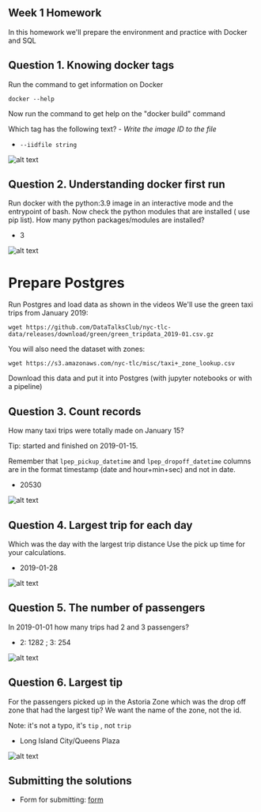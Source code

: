 ## Week 1 Homework

In this homework we'll prepare the environment and practice with Docker and SQL

## Question 1. Knowing docker tags

Run the command to get information on Docker 

```docker --help```

Now run the command to get help on the "docker build" command

Which tag has the following text? - *Write the image ID to the file* 

- `--iidfile string`

![alt text](https://github.com/programmer1188/data-engineering-zoomcamp/blob/main/Home_work/Week1/hw_1_1.png)


## Question 2. Understanding docker first run 

Run docker with the python:3.9 image in an interactive mode and the entrypoint of bash.
Now check the python modules that are installed ( use pip list). 
How many python packages/modules are installed?

- 3

![alt text](https://github.com/programmer1188/data-engineering-zoomcamp/blob/main/Home_work/Week1/hw_1_2.png)

# Prepare Postgres

Run Postgres and load data as shown in the videos
We'll use the green taxi trips from January 2019:

```wget https://github.com/DataTalksClub/nyc-tlc-data/releases/download/green/green_tripdata_2019-01.csv.gz```

You will also need the dataset with zones:

```wget https://s3.amazonaws.com/nyc-tlc/misc/taxi+_zone_lookup.csv```

Download this data and put it into Postgres (with jupyter notebooks or with a pipeline)


## Question 3. Count records 

How many taxi trips were totally made on January 15?

Tip: started and finished on 2019-01-15. 

Remember that `lpep_pickup_datetime` and `lpep_dropoff_datetime` columns are in the format timestamp (date and hour+min+sec) and not in date.

- 20530

![alt text](https://github.com/programmer1188/data-engineering-zoomcamp/blob/main/Home_work/Week1/hw_1_3.png)

## Question 4. Largest trip for each day

Which was the day with the largest trip distance
Use the pick up time for your calculations.

- 2019-01-28

![alt text](https://github.com/programmer1188/data-engineering-zoomcamp/blob/main/Home_work/Week1/hw_1_4.png)

## Question 5. The number of passengers

In 2019-01-01 how many trips had 2 and 3 passengers?
 
- 2: 1282 ; 3: 254

![alt text](https://github.com/programmer1188/data-engineering-zoomcamp/blob/main/Home_work/Week1/hw_1_5.png)

## Question 6. Largest tip

For the passengers picked up in the Astoria Zone which was the drop off zone that had the largest tip?
We want the name of the zone, not the id.

Note: it's not a typo, it's `tip` , not `trip`

- Long Island City/Queens Plaza

![alt text](https://github.com/programmer1188/data-engineering-zoomcamp/blob/main/Home_work/Week1/hw_1_6.png)

## Submitting the solutions

* Form for submitting: [form](https://forms.gle/EjphSkR1b3nsdojv7)



